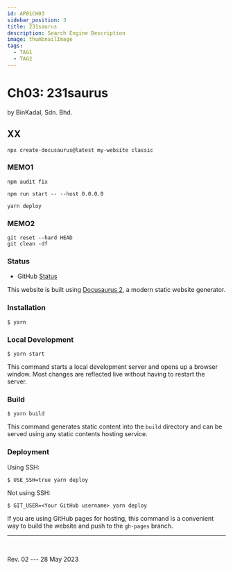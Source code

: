 ```yaml
---
id: AP01CH03
sidebar_position: 3
title: 231saurus
description: Search Engine Description
image: thumbnailImage
tags:
  - TAG1
  - TAG2
---
```


# Ch03: 231saurus
by BinKadal, Sdn. Bhd.

## XX

```
npx create-docusaurus@latest my-website classic

```

### MEMO1

```
npm audit fix

```

```
npm run start -- --host 0.0.0.0

```

```
yarn deploy

```

### MEMO2

```
git reset --hard HEAD
git clean -df

```

### Status

* GitHub [Status](https://www.githubstatus.com/)

This website is built using [Docusaurus 2](https://docusaurus.io/), a modern static website generator.

### Installation

```
$ yarn
```

### Local Development

```
$ yarn start
```

This command starts a local development server and opens up a browser window. Most changes are reflected live without having to restart the server.

### Build

```
$ yarn build
```

This command generates static content into the `build` directory and can be served using any static contents hosting service.

### Deployment

Using SSH:

```
$ USE_SSH=true yarn deploy
```

Not using SSH:

```
$ GIT_USER=<Your GitHub username> yarn deploy
```

If you are using GitHub pages for hosting, this command is a convenient way to build the website and push to the `gh-pages` branch.


<hr /><br />

Rev. 02 --- 28 May 2023

<!--
REV02: Sun 28 May 2023 01:00
REV01: Sat 27 May 2023 10:00
START: Thu 25 May 2023 07:00
-->

